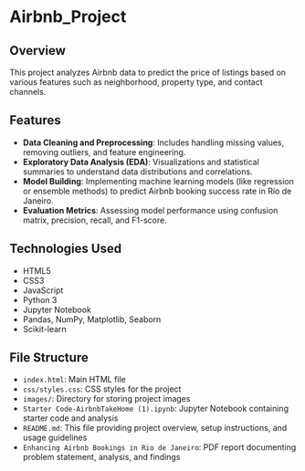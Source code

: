 # Airbnb_Project

## Overview
This project analyzes Airbnb data to predict the price of listings based on various features such as neighborhood, property type, and contact channels.

## Features
- **Data Cleaning and Preprocessing**: Includes handling missing values, removing outliers, and feature engineering.
- **Exploratory Data Analysis (EDA)**: Visualizations and statistical summaries to understand data distributions and correlations.
- **Model Building**: Implementing machine learning models (like regression or ensemble methods) to predict Airbnb booking success rate in Rio de Janeiro. 
- **Evaluation Metrics**: Assessing model performance using confusion matrix, precision, recall, and F1-score.

## Technologies Used
- HTML5
- CSS3
- JavaScript
- Python 3
- Jupyter Notebook
- Pandas, NumPy, Matplotlib, Seaborn
- Scikit-learn

## File Structure
- `index.html`: Main HTML file
- `css/styles.css`: CSS styles for the project
- `images/`: Directory for storing project images
- `Starter Code-AirbnbTakeHome (1).ipynb`: Jupyter Notebook containing starter code and analysis
- `README.md`: This file providing project overview, setup instructions, and usage guidelines
- `Enhancing Airbnb Bookings in Rio de Janeiro`: PDF report documenting problem statement, analysis, and findings
